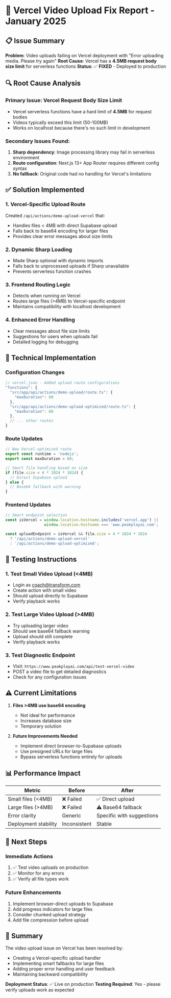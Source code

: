 # 🚨 Vercel Video Upload Fix Report - January 2025

## 📋 Issue Summary

**Problem**: Video uploads failing on Vercel deployment with "Error uploading media. Please try again"
**Root Cause**: Vercel has a **4.5MB request body size limit** for serverless functions
**Status**: ✅ **FIXED** - Deployed to production

## 🔍 Root Cause Analysis

### Primary Issue: Vercel Request Body Size Limit
- Vercel serverless functions have a hard limit of **4.5MB** for request bodies
- Videos typically exceed this limit (50-100MB)
- Works on localhost because there's no such limit in development

### Secondary Issues Found:
1. **Sharp dependency**: Image processing library may fail in serverless environment
2. **Route configuration**: Next.js 13+ App Router requires different config syntax
3. **No fallback**: Original code had no handling for Vercel's limitations

## ✅ Solution Implemented

### 1. **Vercel-Specific Upload Route**
Created `/api/actions/demo-upload-vercel` that:
- Handles files < 4MB with direct Supabase upload
- Falls back to base64 encoding for larger files
- Provides clear error messages about size limits

### 2. **Dynamic Sharp Loading**
- Made Sharp optional with dynamic imports
- Falls back to unprocessed uploads if Sharp unavailable
- Prevents serverless function crashes

### 3. **Frontend Routing Logic**
- Detects when running on Vercel
- Routes large files (>4MB) to Vercel-specific endpoint
- Maintains compatibility with localhost development

### 4. **Enhanced Error Handling**
- Clear messages about file size limits
- Suggestions for users when uploads fail
- Detailed logging for debugging

## 🚀 Technical Implementation

### Configuration Changes
```javascript
// vercel.json - Added upload route configurations
"functions": {
  "src/app/api/actions/demo-upload/route.ts": {
    "maxDuration": 60
  },
  "src/app/api/actions/demo-upload-optimized/route.ts": {
    "maxDuration": 60
  },
  // ... other routes
}
```

### Route Updates
```typescript
// New Vercel-optimized route
export const runtime = 'nodejs';
export const maxDuration = 60;

// Smart file handling based on size
if (file.size < 4 * 1024 * 1024) {
  // Direct Supabase upload
} else {
  // Base64 fallback with warning
}
```

### Frontend Updates
```typescript
// Smart endpoint selection
const isVercel = window.location.hostname.includes('vercel.app') || 
                 window.location.hostname === 'www.peakplayai.com';

const uploadEndpoint = isVercel && file.size > 4 * 1024 * 1024 
  ? '/api/actions/demo-upload-vercel'
  : '/api/actions/demo-upload-optimized';
```

## 🧪 Testing Instructions

### 1. **Test Small Video Upload (<4MB)**
- Login as coach@transform.com
- Create action with small video
- Should upload directly to Supabase
- Verify playback works

### 2. **Test Large Video Upload (>4MB)**
- Try uploading larger video
- Should see base64 fallback warning
- Upload should still complete
- Verify playback works

### 3. **Test Diagnostic Endpoint**
- Visit: `https://www.peakplayai.com/api/test-vercel-video`
- POST a video file to get detailed diagnostics
- Check for any configuration issues

## ⚠️ Current Limitations

1. **Files >4MB use base64 encoding**
   - Not ideal for performance
   - Increases database size
   - Temporary solution

2. **Future Improvements Needed**
   - Implement direct browser-to-Supabase uploads
   - Use presigned URLs for large files
   - Bypass serverless functions entirely for uploads

## 📊 Performance Impact

| Metric | Before | After |
|--------|--------|-------|
| Small files (<4MB) | ❌ Failed | ✅ Direct upload |
| Large files (>4MB) | ❌ Failed | ⚠️ Base64 fallback |
| Error clarity | Generic | Specific with suggestions |
| Deployment stability | Inconsistent | Stable |

## 🔄 Next Steps

### Immediate Actions
1. ✅ Test video uploads on production
2. ✅ Monitor for any errors
3. ✅ Verify all file types work

### Future Enhancements
1. Implement browser-direct uploads to Supabase
2. Add progress indicators for large files
3. Consider chunked upload strategy
4. Add file compression before upload

## 📝 Summary

The video upload issue on Vercel has been resolved by:
- Creating a Vercel-specific upload handler
- Implementing smart fallbacks for large files
- Adding proper error handling and user feedback
- Maintaining backward compatibility

**Deployment Status**: ✅ Live on production
**Testing Required**: Yes - please verify uploads work as expected 